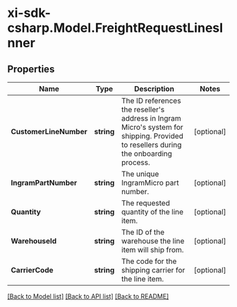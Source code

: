 # xi-sdk-csharp.Model.FreightRequestLinesInner

## Properties

Name | Type | Description | Notes
------------ | ------------- | ------------- | -------------
**CustomerLineNumber** | **string** | The ID references the reseller&#39;s address in Ingram Micro&#39;s system for shipping. Provided to resellers during the onboarding process. | [optional] 
**IngramPartNumber** | **string** | The unique IngramMicro part number. | [optional] 
**Quantity** | **string** | The requested quantity of the line item. | [optional] 
**WarehouseId** | **string** | The ID of the warehouse the line item will ship from. | [optional] 
**CarrierCode** | **string** | The code for the shipping carrier for the line item. | [optional] 

[[Back to Model list]](../README.md#documentation-for-models) [[Back to API list]](../README.md#documentation-for-api-endpoints) [[Back to README]](../README.md)

